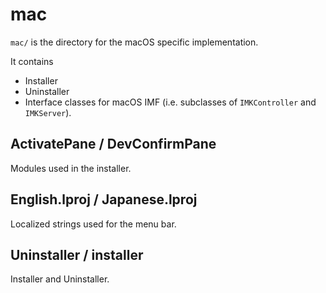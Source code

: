 # mac

`mac/` is the directory for the macOS specific implementation.

It contains

*   Installer
*   Uninstaller
*   Interface classes for macOS IMF (i.e. subclasses of `IMKController` and
    `IMKServer`).

## ActivatePane / DevConfirmPane

Modules used in the installer.

## English.lproj / Japanese.lproj

Localized strings used for the menu bar.

## Uninstaller / installer

Installer and Uninstaller.
